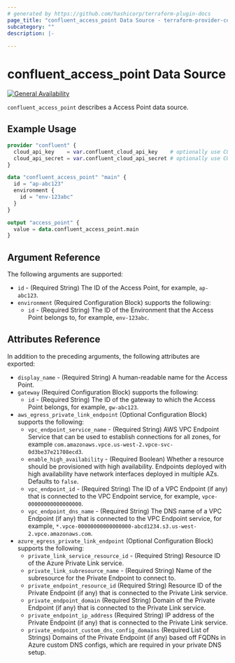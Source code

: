 ```yaml
---
# generated by https://github.com/hashicorp/terraform-plugin-docs
page_title: "confluent_access_point Data Source - terraform-provider-confluent"
subcategory: ""
description: |-
   
---
```


# confluent_access_point Data Source

[![General Availability](https://img.shields.io/badge/Lifecycle%20Stage-General%20Availability-%2345c6e8)](https://docs.confluent.io/cloud/current/api.html#section/Versioning/API-Lifecycle-Policy)

`confluent_access_point` describes a Access Point data source.

## Example Usage

```terraform
provider "confluent" {
  cloud_api_key    = var.confluent_cloud_api_key    # optionally use CONFLUENT_CLOUD_API_KEY env var
  cloud_api_secret = var.confluent_cloud_api_secret # optionally use CONFLUENT_CLOUD_API_SECRET env var
}

data "confluent_access_point" "main" {
  id = "ap-abc123"
  environment {
    id = "env-123abc"
  }
}

output "access_point" {
  value = data.confluent_access_point.main
}
```

<!-- schema generated by tfplugindocs -->
## Argument Reference

The following arguments are supported:

- `id` - (Required String) The ID of the Access Point, for example, `ap-abc123`.
- `environment` (Required Configuration Block) supports the following:
    - `id` - (Required String) The ID of the Environment that the Access Point belongs to, for example, `env-123abc`.

## Attributes Reference

In addition to the preceding arguments, the following attributes are exported:

- `display_name` - (Required String) A human-readable name for the Access Point.
- `gateway` (Required Configuration Block) supports the following:
  - `id` - (Required String) The ID of the gateway to which the Access Point belongs, for example, `gw-abc123`.
- `aws_egress_private_link_endpoint` (Optional Configuration Block) supports the following:
  - `vpc_endpoint_service_name` - (Required String) AWS VPC Endpoint Service that can be used to establish connections for all zones, for example `com.amazonaws.vpce.us-west-2.vpce-svc-0d3be37e21708ecd3`.
  - `enable_high_availability` - (Required Boolean) Whether a resource should be provisioned with high availability. Endpoints deployed with high availability have network interfaces deployed in multiple AZs. Defaults to `false`.
  - `vpc_endpoint_id` - (Required String) The ID of a VPC Endpoint (if any) that is connected to the VPC Endpoint service, for example, `vpce-00000000000000000`.
  - `vpc_endpoint_dns_name` - (Required String) The DNS name of a VPC Endpoint (if any) that is connected to the VPC Endpoint service, for example, `*.vpce-00000000000000000-abcd1234.s3.us-west-2.vpce.amazonaws.com`.
- `azure_egress_private_link_endpoint` (Optional Configuration Block) supports the following:
  - `private_link_service_resource_id` - (Required String) Resource ID of the Azure Private Link service.
  - `private_link_subresource_name` - (Required String) Name of the subresource for the Private Endpoint to connect to.
  - `private_endpoint_resource_id` (Required String) Resource ID of the Private Endpoint (if any) that is connected to the Private Link service.
  - `private_endpoint_domain` (Required String) Domain of the Private Endpoint (if any) that is connected to the Private Link service.
  - `private_endpoint_ip_address` (Required String) IP address of the Private Endpoint (if any) that is connected to the Private Link service.
  - `private_endpoint_custom_dns_config_domains` (Required List of Strings) Domains of the Private Endpoint (if any) based off FQDNs in Azure custom DNS configs, which are required in your private DNS setup.
